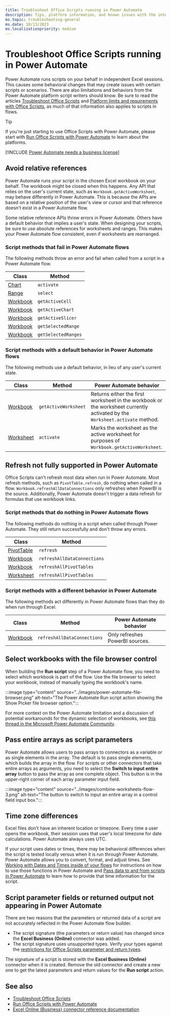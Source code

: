 ```yaml
---
title: Troubleshoot Office Scripts running in Power Automate
description: Tips, platform information, and known issues with the integration between Office Scripts and Power Automate.
ms.topic: troubleshooting-general
ms.date: 10/13/2023
ms.localizationpriority: medium
---
```


# Troubleshoot Office Scripts running in Power Automate

Power Automate runs scripts on your behalf in independent Excel sessions. This causes some behavioral changes that may create issues with certain scripts or scenarios. There are also limitations and behaviors from the Power Automate platform script writers should know. Be sure to read the articles [Troubleshoot Office Scripts](troubleshooting.md) and [Platform limits and requirements with Office Scripts](platform-limits.md), as much of that information also applies to scripts in flows.

> [!TIP]
> If you're just starting to use Office Scripts with Power Automate, please start with [Run Office Scripts with Power Automate](../develop/power-automate-integration.md) to learn about the platforms.

[!INCLUDE [Power Automate needs a business license](../includes/power-automate-needs-business.md)]

## Avoid relative references

Power Automate runs your script in the chosen Excel workbook on your behalf. The workbook might be closed when this happens. Any API that relies on the user's current state, such as `Workbook.getActiveWorksheet`, may behave differently in Power Automate. This is because the APIs are based on a relative position of the user's view or cursor and that reference doesn't exist in a Power Automate flow.

Some relative reference APIs throw errors in Power Automate. Others have a default behavior that implies a user's state. When designing your scripts, be sure to use absolute references for worksheets and ranges. This makes your Power Automate flow consistent, even if worksheets are rearranged.

### Script methods that fail in Power Automate flows

The following methods throw an error and fail when called from a script in a Power Automate flow.

| Class | Method |
|--|--|
| [Chart](/javascript/api/office-scripts/excelscript/excelscript.chart) | `activate` |
| [Range](/javascript/api/office-scripts/excelscript/excelscript.range) | `select` |
| [Workbook](/javascript/api/office-scripts/excelscript/excelscript.workbook) | `getActiveCell` |
| [Workbook](/javascript/api/office-scripts/excelscript/excelscript.workbook) | `getActiveChart` |
| [Workbook](/javascript/api/office-scripts/excelscript/excelscript.workbook) | `getActiveSlicer` |
| [Workbook](/javascript/api/office-scripts/excelscript/excelscript.workbook) | `getSelectedRange` |
| [Workbook](/javascript/api/office-scripts/excelscript/excelscript.workbook) | `getSelectedRanges` |

### Script methods with a default behavior in Power Automate flows

The following methods use a default behavior, in lieu of any user's current state.

| Class | Method | Power Automate behavior |
|--|--|--|
| [Workbook](/javascript/api/office-scripts/excelscript/excelscript.workbook) | `getActiveWorksheet` | Returns either the first worksheet in the workbook or the worksheet currently activated by the `Worksheet.activate` method. |
| [Worksheet](/javascript/api/office-scripts/excelscript/excelscript.worksheet) | `activate` | Marks the worksheet as the active worksheet for purposes of `Workbook.getActiveWorksheet`. |

## Refresh not fully supported in Power Automate

Office Scripts can't refresh most data when run in Power Automate. Most refresh methods, such as `PivotTable.refresh`, do nothing when called in a flow. `Workbook.refreshAllDataConnections` only refreshes when PowerBI is the source. Additionally, Power Automate doesn't trigger a data refresh for formulas that use workbook links.

### Script methods that do nothing in Power Automate flows

The following methods do nothing in a script when called through Power Automate. They still return successfully and don't throw any errors.

| Class | Method |
|--|--|
| [PivotTable](/javascript/api/office-scripts/excelscript/excelscript.pivottable) | `refresh` |
| [Workbook](/javascript/api/office-scripts/excelscript/excelscript.workbook) | `refreshAllDataConnections` |
| [Workbook](/javascript/api/office-scripts/excelscript/excelscript.workbook) | `refreshAllPivotTables` |
| [Worksheet](/javascript/api/office-scripts/excelscript/excelscript.worksheet) | `refreshAllPivotTables` |

### Script methods with a different behavior in Power Automate

The following methods act differently in Power Automate flows than they do when run through Excel.

| Class | Method | Power Automate behavior |
|--|--|--|
| [Workbook](/javascript/api/office-scripts/excelscript/excelscript.workbook) | `refreshAllDataConnections` | Only refreshes PowerBI sources. |

## Select workbooks with the file browser control

When building the **Run script** step of a Power Automate flow, you need to select which workbook is part of the flow. Use the file browser to select your workbook, instead of manually typing the workbook's name.

:::image type="content" source="../images/power-automate-file-browser.png" alt-text="The Power Automate Run script action showing the Show Picker file browser option.":::

For more context on the Power Automate limitation and a discussion of potential workarounds for the dynamic selection of workbooks, see [this thread in the Microsoft Power Automate Community](https://powerusers.microsoft.com/t5/Power-Automate-Ideas/Allow-for-dynamic-quot-file-quot-value-for-excel-quot-get-a-row/idi-p/103091#).

## Pass entire arrays as script parameters

Power Automate allows users to pass arrays to connectors as a variable or as single elements in the array. The default is to pass single elements, which builds the array in the flow. For scripts or other connectors that take entire arrays as arguments, you need to select the **Switch to input entire array** button to pass the array as one complete object. This button is in the upper-right corner of each array parameter input field.

:::image type="content" source="../images/combine-worksheets-flow-3.png" alt-text="The button to switch to input an entire array in a control field input box.":::

## Time zone differences

Excel files don't have an inherent location or timezone. Every time a user opens the workbook, their session uses that user's local timezone for date calculations. Power Automate always uses UTC.

If your script uses dates or times, there may be behavioral differences when the script is tested locally versus when it is run through Power Automate. Power Automate allows you to convert, format, and adjust times. See [Working with Dates and Times inside of your flows](https://make.powerautomate.com/blog/working-with-dates-and-times/) for instructions on how to use those functions in Power Automate and [Pass data to and from scripts in Power Automate](../develop/power-automate-parameters-returns.md) to learn how to provide that time information for the script.

## Script parameter fields or returned output not appearing in Power Automate

There are two reasons that the parameters or returned data of a script are not accurately reflected in the Power Automate flow builder.

- The script signature (the parameters or return value) has changed since the **Excel Business (Online)** connector was added.
- The script signature uses unsupported types. Verify your types against the [restrictions for Office Scripts parameter and return types](../develop/power-automate-parameters-returns.md).

The signature of a script is stored with the **Excel Business (Online)** connector when it is created. Remove the old connector and create a new one to get the latest parameters and return values for the **Run script** action.

## See also

- [Troubleshoot Office Scripts](troubleshooting.md)
- [Run Office Scripts with Power Automate](../develop/power-automate-integration.md)
- [Excel Online (Business) connector reference documentation](/connectors/excelonlinebusiness/)
